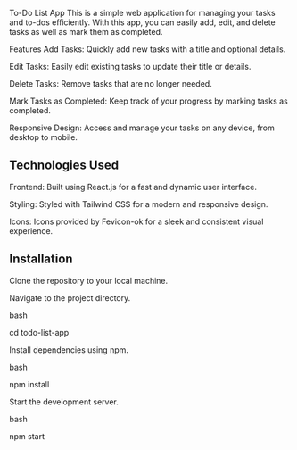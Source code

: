 To-Do List App
This is a simple web application for managing your tasks and to-dos efficiently. With this app, you can easily add, edit, and delete tasks as well as mark them as completed.

Features
Add Tasks: Quickly add new tasks with a title and optional details.

Edit Tasks: Easily edit existing tasks to update their title or details.

Delete Tasks: Remove tasks that are no longer needed.

Mark Tasks as Completed: Keep track of your progress by marking tasks as completed.

Responsive Design: Access and manage your tasks on any device, from desktop to mobile.

Technologies Used
-----------------
Frontend: Built using React.js for a fast and dynamic user interface.

Styling: Styled with Tailwind CSS for a modern and responsive design.

Icons: Icons provided by Fevicon-ok for a sleek and consistent visual experience.

Installation
------------
Clone the repository to your local machine.





Navigate to the project directory.

bash

cd todo-list-app





Install dependencies using npm.

bash

npm install





Start the development server.

bash

npm start
